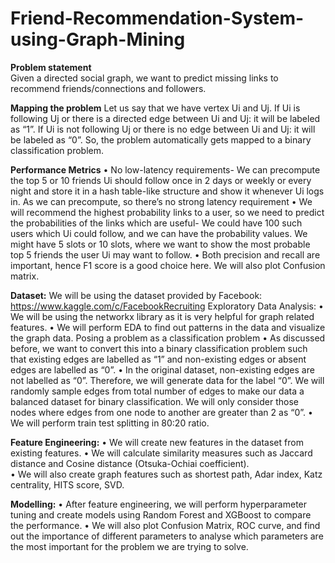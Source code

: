 # Friend-Recommendation-System-using-Graph-Mining
**Problem statement** <br>
Given a directed social graph, we want to predict missing links to recommend friends/connections and followers.

**Mapping the problem**
Let us say that we have vertex Ui and Uj. If Ui is following Uj or there is a directed edge between Ui and Uj: it will be labeled as “1”. If Ui is not following Uj or there is no edge between Ui and Uj: it will be labeled as “0”. So, the problem automatically gets mapped to a binary classification problem.

**Performance Metrics**
•	No low-latency requirements- We can precompute the top 5 or 10 friends Ui should follow once in 2 days or weekly or every night and store it in a hash table-like structure and show it whenever Ui logs in. As we can precompute, so there’s no strong latency requirement
•	We will recommend the highest probability links to a user, so we need to predict the probabilities of the links which are useful- We could have 100 such users which Ui could follow, and we can have the probability values. We might have 5 slots or 10 slots, where we want to show the most probable top 5 friends the user Ui may want to follow.
•	Both precision and recall are important, hence F1 score is a good choice here. We will also plot Confusion matrix.

**Dataset:**
We will be using the dataset provided by Facebook: https://www.kaggle.com/c/FacebookRecruiting 
Exploratory Data Analysis:
•	We will be using the networkx library as it is very helpful for graph related features.
•	We will perform EDA to find out patterns in the data and visualize the graph data.
Posing a problem as a classification problem
•	As discussed before, we want to convert this into a binary classification problem such that existing edges are labelled as “1” and non-existing edges or absent edges are labelled as “0”.
•	In the original dataset, non-existing edges are not labelled as “0”. Therefore, we will generate data for the label “0”. We will randomly sample edges from total number of edges to make our data a balanced dataset for binary classification. We will only consider those nodes where edges from one node to another are greater than 2 as “0”.
•	We will perform train test splitting in 80:20 ratio.

**Feature Engineering:**
•	We will create new features in the dataset from existing features. 
•	We will calculate similarity measures such as Jaccard distance and Cosine distance (Otsuka-Ochiai coefficient).  
•	We will also create graph features such as shortest path, Adar index, Katz centrality, HITS score, SVD.

**Modelling:**
•	After feature engineering, we will perform hyperparameter tuning and create models using Random Forest and XGBoost to compare the performance.
•	We will also plot Confusion Matrix, ROC curve, and find out the importance of different parameters to analyse which parameters are the most important for the problem we are trying to solve.

